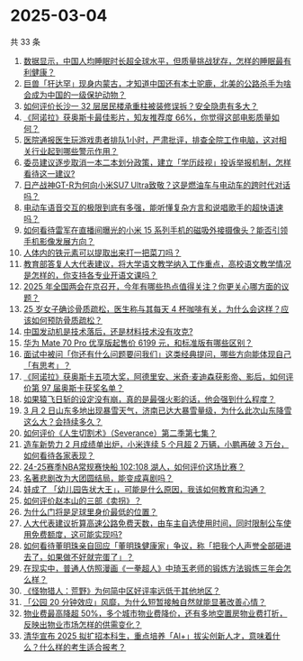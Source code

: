 # 2025-03-04

共 33 条

<!-- BEGIN -->
<!-- 最后更新时间 Tue Mar 04 2025 02:10:28 GMT+0800 (China Standard Time) -->

1. [数据显示，中国人均睡眠时长超全球水平，但质量挑战犹存，怎样的睡眠最有利健康？](https://www.zhihu.com/question/13764058142)
1. [巨兽「犴达罕」现身内蒙古，才知道中国还有本土驼鹿，北美的公路杀手为啥会成为中国的一级保护动物？](https://www.zhihu.com/question/13198691179)
1. [如何评价长沙一 32 层居民楼承重柱被装修误拆？安全隐患有多大？](https://www.zhihu.com/question/13579960215)
1. [《阿诺拉》获奥斯卡最佳影片，知友推荐度 66%，你觉得这部电影质量如何？](https://www.zhihu.com/question/13909640253)
1. [医院通报医生玩游戏患者排队1小时，严肃批评，排查全院工作电脑，这对相关行业起到哪些警示作用？](https://www.zhihu.com/question/13525226915)
1. [委员建议逐步取消一本二本划分政策，建立「学历歧视」投诉举报机制，怎样看待这一建议?](https://www.zhihu.com/question/13908076987)
1. [日产战神GT-R为何向小米SU7 Ultra致敬？这是燃油车与电动车的跨时代对话吗？](https://www.zhihu.com/question/13692421384)
1. [电动车语音交互的极限到底有多强，能听懂复杂方言和说唱歌手的超快语速吗？](https://www.zhihu.com/question/13644979213)
1. [如何看待雷军在直播间曝光的小米 15 系列手机的磁吸外接摄像头？能否引领手机影像发展方向？](https://www.zhihu.com/question/13869729219)
1. [人体内的铁元素可以提取出来打一把菜刀吗？](https://www.zhihu.com/question/12841254774)
1. [教育部答复人大代表建议，将大学语文教学纳入工作重点，高校语文教学情况是怎样的，你支持各专业开语文课吗？](https://www.zhihu.com/question/13901797906)
1. [2025 年全国两会在京召开，今年有哪些热点值得关注？你更关心哪方面的议题？](https://www.zhihu.com/question/13891676102)
1. [25 岁女子确诊骨质疏松，医生称与其每天 4 杯咖啡有关，为什么会这样？应该如何预防骨质疏松？](https://www.zhihu.com/question/13801718916)
1. [中国发动机是技术落后，还是材料技术没有攻克?](https://www.zhihu.com/question/664360790)
1. [华为 Mate 70 Pro 优享版起售价 6199 元，和标准版有哪些区别？](https://www.zhihu.com/question/13657375595)
1. [面试中被问「你还有什么问题要问我们」这类经典提问，哪些方向能体现自己「有思考」？](https://www.zhihu.com/question/13658349879)
1. [《阿诺拉》获奥斯卡五项大奖，阿德里安、米奇·麦迪森获影帝、影后，如何评价第 97 届奥斯卡获奖名单？](https://www.zhihu.com/question/13639482106)
1. [如果猿飞日斩的设定没有崩，真的是最强火影的话，他会强到什么程度？](https://www.zhihu.com/question/347722026)
1. [3 月 2 日山东多地出现暴雪天气，济南已达大暴雪量级，为什么此次山东降雪这么大？会持续多久？](https://www.zhihu.com/question/13852440940)
1. [如何评价《人生切割术》（Severance）第二季第七集？](https://www.zhihu.com/question/13657233215)
1. [造车新势力 2 月成绩单出炉，小米连续 5 个月超 2 万辆，小鹏再破 3 万台，如何看待各家表现？](https://www.zhihu.com/question/13755476662)
1. [24-25赛季NBA常规赛快船 102:108 湖人，如何评价这场比赛？](https://www.zhihu.com/question/13902542414)
1. [名著悲剧改为大团圆结局，能变成喜剧吗？](https://www.zhihu.com/question/660016721)
1. [娃成了 「幼儿园告状大王」，可能是什么原因，我该如何教育和沟通？](https://www.zhihu.com/question/13112546820)
1. [如何评价赵本山的三部《卖拐》？](https://www.zhihu.com/question/65885480)
1. [为什么门将是足球里身价最低的位置？](https://www.zhihu.com/question/13800610568)
1. [人大代表建议折算高速公路免费天数，由车主自选使用时间，同时限制公车使用免费额度，这可能实现吗?](https://www.zhihu.com/question/13760563100)
1. [如何看待董明珠亲自回应「董明珠健康家」争议，称「把我个人声誉全部砸进去了，如果做不好就完蛋了」？](https://www.zhihu.com/question/13855818148)
1. [在现实中，普通人仿照漫画《一拳超人》中琦玉老师的锻炼方法锻炼三年会怎么样？](https://www.zhihu.com/question/27800026)
1. [《怪物猎人：荒野》为何简中区好评率远低于其他地区？](https://www.zhihu.com/question/13662158703)
1. [「公园 20 分钟效应」风靡，为什么短暂接触自然就能显著改善心情？](https://www.zhihu.com/question/13453647278)
1. [物业费最高降超 50%，多个城市物业费降价，还有多地空置房物业费打折，反映出物业市场怎样的供需变化？](https://www.zhihu.com/question/13719813169)
1. [清华宣布 2025 拟扩招本科生，重点培养「Al+」拔尖创新人才，意味着什么？什么样的考生适合报考？](https://www.zhihu.com/question/13834030622)

<!-- END -->
